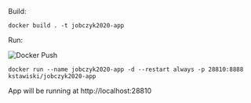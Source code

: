 Build:

```
docker build . -t jobczyk2020-app
```

Run:

![Docker Push](https://github.com/kstawiski/jobczyk2020-app/workflows/Docker%20Push/badge.svg)

```
docker run --name jobczyk2020-app -d --restart always -p 28810:8888 kstawiski/jobczyk2020-app
```

App will be running at http://localhost:28810
